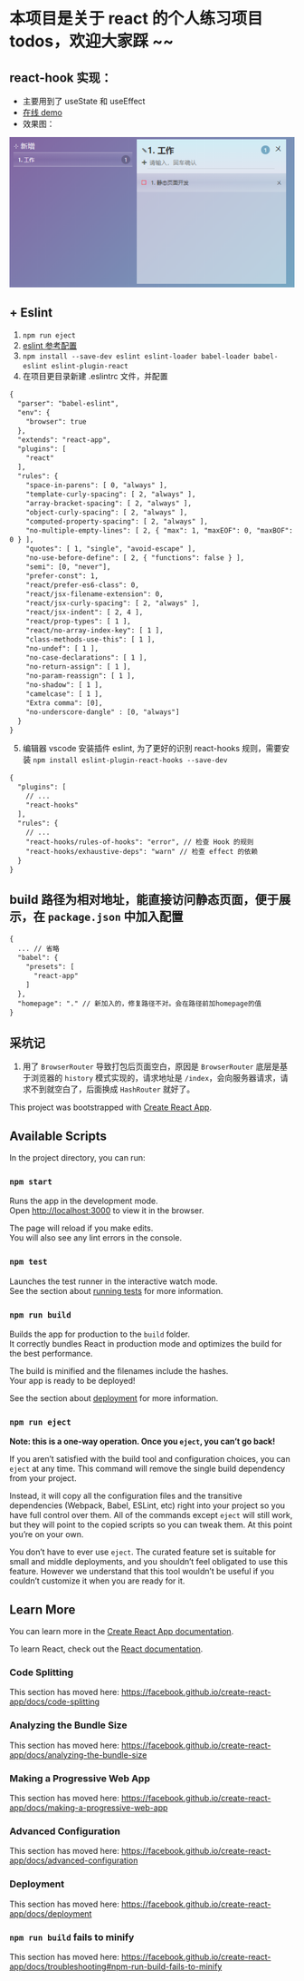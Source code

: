 
# 本项目是关于 react 的个人练习项目 todos，欢迎大家踩 ~~

## react-hook 实现：
- 主要用到了 useState 和 useEffect
- [在线 demo](https://esnail.github.io/react-todos/build/index.html#/todos-hook)
- 效果图：

![react-hooks-todos](https://github.com/ESnail/react-todos/blob/master/screenshot/react-hook-todos.png?raw=true)

## + Eslint

1. `npm run eject`
2. [eslint 参考配置](https://alligator.io/react/linting-react/)
3. `npm install --save-dev eslint eslint-loader babel-loader babel-eslint eslint-plugin-react`
4. 在项目更目录新建 .eslintrc 文件，并配置
```
{
  "parser": "babel-eslint",
  "env": {
    "browser": true
  },
  "extends": "react-app",
  "plugins": [
    "react"
  ],
  "rules": {
    "space-in-parens": [ 0, "always" ],
    "template-curly-spacing": [ 2, "always" ],
    "array-bracket-spacing": [ 2, "always" ],
    "object-curly-spacing": [ 2, "always" ],
    "computed-property-spacing": [ 2, "always" ],
    "no-multiple-empty-lines": [ 2, { "max": 1, "maxEOF": 0, "maxBOF": 0 } ],
    "quotes": [ 1, "single", "avoid-escape" ],
    "no-use-before-define": [ 2, { "functions": false } ],
    "semi": [0, "never"],
    "prefer-const": 1,
    "react/prefer-es6-class": 0,
    "react/jsx-filename-extension": 0,
    "react/jsx-curly-spacing": [ 2, "always" ],
    "react/jsx-indent": [ 2, 4 ],
    "react/prop-types": [ 1 ],
    "react/no-array-index-key": [ 1 ],
    "class-methods-use-this": [ 1 ],
    "no-undef": [ 1 ],
    "no-case-declarations": [ 1 ],
    "no-return-assign": [ 1 ],
    "no-param-reassign": [ 1 ],
    "no-shadow": [ 1 ],
    "camelcase": [ 1 ],
    "Extra comma": [0],
    "no-underscore-dangle" : [0, "always"]
  }
}
```

5. 编辑器 vscode 安装插件 eslint, 为了更好的识别 react-hooks 规则，需要安装 `npm install eslint-plugin-react-hooks --save-dev`

```
{
  "plugins": [
    // ...
    "react-hooks"
  ],
  "rules": {
    // ...
    "react-hooks/rules-of-hooks": "error", // 检查 Hook 的规则
    "react-hooks/exhaustive-deps": "warn" // 检查 effect 的依赖
  }
}
```

## build 路径为相对地址，能直接访问静态页面，便于展示，在 `package.json` 中加入配置

```
{
  ... // 省略
  "babel": {
    "presets": [
      "react-app"
    ]
  },
  "homepage": "." // 新加入的，修复路径不对。会在路径前加homepage的值
}
```

## 采坑记

1. 用了 `BrowserRouter` 导致打包后页面空白，原因是 `BrowserRouter` 底层是基于浏览器的 `history` 模式实现的，请求地址是 `/index`，会向服务器请求，请求不到就空白了，后面换成 `HashRouter` 就好了。

This project was bootstrapped with [Create React App](https://github.com/facebook/create-react-app).

## Available Scripts

In the project directory, you can run:

### `npm start`

Runs the app in the development mode.<br>
Open [http://localhost:3000](http://localhost:3000) to view it in the browser.

The page will reload if you make edits.<br>
You will also see any lint errors in the console.

### `npm test`

Launches the test runner in the interactive watch mode.<br>
See the section about [running tests](https://facebook.github.io/create-react-app/docs/running-tests) for more information.

### `npm run build`

Builds the app for production to the `build` folder.<br>
It correctly bundles React in production mode and optimizes the build for the best performance.

The build is minified and the filenames include the hashes.<br>
Your app is ready to be deployed!

See the section about [deployment](https://facebook.github.io/create-react-app/docs/deployment) for more information.

### `npm run eject`

**Note: this is a one-way operation. Once you `eject`, you can’t go back!**

If you aren’t satisfied with the build tool and configuration choices, you can `eject` at any time. This command will remove the single build dependency from your project.

Instead, it will copy all the configuration files and the transitive dependencies (Webpack, Babel, ESLint, etc) right into your project so you have full control over them. All of the commands except `eject` will still work, but they will point to the copied scripts so you can tweak them. At this point you’re on your own.

You don’t have to ever use `eject`. The curated feature set is suitable for small and middle deployments, and you shouldn’t feel obligated to use this feature. However we understand that this tool wouldn’t be useful if you couldn’t customize it when you are ready for it.

## Learn More

You can learn more in the [Create React App documentation](https://facebook.github.io/create-react-app/docs/getting-started).

To learn React, check out the [React documentation](https://reactjs.org/).

### Code Splitting

This section has moved here: https://facebook.github.io/create-react-app/docs/code-splitting

### Analyzing the Bundle Size

This section has moved here: https://facebook.github.io/create-react-app/docs/analyzing-the-bundle-size

### Making a Progressive Web App

This section has moved here: https://facebook.github.io/create-react-app/docs/making-a-progressive-web-app

### Advanced Configuration

This section has moved here: https://facebook.github.io/create-react-app/docs/advanced-configuration

### Deployment

This section has moved here: https://facebook.github.io/create-react-app/docs/deployment

### `npm run build` fails to minify

This section has moved here: https://facebook.github.io/create-react-app/docs/troubleshooting#npm-run-build-fails-to-minify
